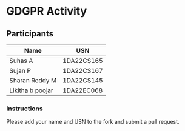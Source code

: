 # GDGPR Activity

## Participants

| Name   | USN        |
|--------|------------|
| Suhas A| 1DA22CS165 |
| Sujan P| 1DA22CS167 |
| Sharan Reddy M| 1DA22CS145|
| Likitha b poojar| 1DA22EC068|

### Instructions
Please add your name and USN to the fork and submit a pull request.

